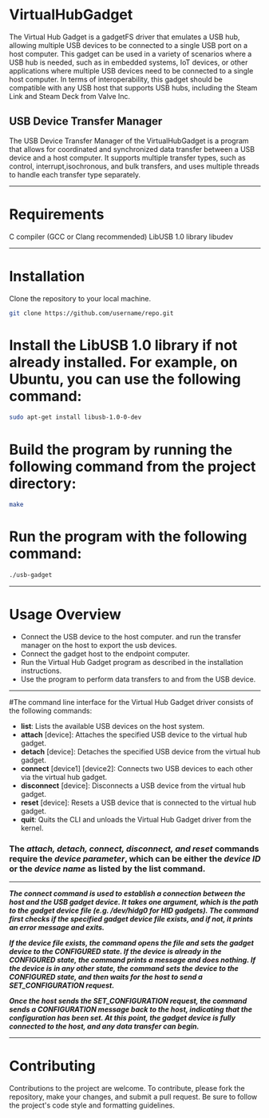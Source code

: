 # VirtualHubGadget
The Virtual Hub Gadget is a gadgetFS driver that emulates a USB hub, allowing multiple USB devices to be connected to a single USB port on a host computer. This gadget can be used in a variety of scenarios where a USB hub is needed, such as in embedded systems, IoT devices, or other applications where multiple USB devices need to be connected to a single host computer. In terms of interoperability, this gadget should be compatible with any USB host that supports USB hubs, including the Steam Link and Steam Deck from Valve Inc. 

## USB Device Transfer Manager
The USB Device Transfer Manager of the VirtualHubGadget is a program that allows for coordinated and synchronized data transfer between a USB device and a host computer. It supports multiple transfer types, such as control, interrupt,isochronous, and bulk transfers, and uses multiple threads to handle each transfer type separately.
___
# Requirements
C compiler (GCC or Clang recommended)
LibUSB 1.0 library
libudev
___
# Installation
Clone the repository to your local machine.
```bash
git clone https://github.com/username/repo.git
```
# Install the LibUSB 1.0 library if not already installed. For example, on Ubuntu, you can use the following command:
```bash
sudo apt-get install libusb-1.0-0-dev
```
# Build the program by running the following command from the project directory:
```bash
make
```
# Run the program with the following command:
```bash
./usb-gadget
```
___
# Usage Overview
* Connect the USB device to the host computer. and run the transfer manager on the host to export the usb devices.
* Connect the gadget host to the endpoint computer.
* Run the Virtual Hub Gadget program as described in the installation instructions.
* Use the program to perform data transfers to and from the USB device.
___
#The command line interface for the Virtual Hub Gadget driver consists of the following commands:
* **list**: Lists the available USB devices on the host system.
* **attach** [device]: Attaches the specified USB device to the virtual hub gadget.
* **detach** [device]: Detaches the specified USB device from the virtual hub gadget.
* **connect** [device1] [device2]: Connects two USB devices to each other via the virtual hub gadget.
* **disconnect** [device]: Disconnects a USB device from the virtual hub gadget.
* **reset** [device]: Resets a USB device that is connected to the virtual hub gadget.
* **quit**: Quits the CLI and unloads the Virtual Hub Gadget driver from the kernel.
### The ***attach, detach, connect, disconnect, and reset*** commands require the ***device parameter***, which can be either the ***device ID*** or the ***device name*** as listed by the list command.
___
***The connect command is used to establish a connection between the host and the USB gadget device. It takes one argument, which is the path to the gadget device file (e.g. /dev/hidg0 for HID gadgets). The command first checks if the specified gadget device file exists, and if not, it prints an error message and exits.***

***If the device file exists, the command opens the file and sets the gadget device to the CONFIGURED state. If the device is already in the CONFIGURED state, the command prints a message and does nothing. If the device is in any other state, the command sets the device to the CONFIGURED state, and then waits for the host to send a SET_CONFIGURATION request.***

***Once the host sends the SET_CONFIGURATION request, the command sends a CONFIGURATION message back to the host, indicating that the configuration has been set. At this point, the gadget device is fully connected to the host, and any data transfer can begin.***
___
# Contributing

Contributions to the project are welcome. To contribute, please fork the repository, make your changes, and submit a pull request. Be sure to follow the project's code style and formatting guidelines.
